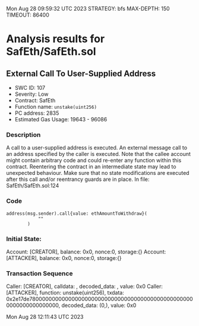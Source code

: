 Mon Aug 28 09:59:32 UTC 2023
STRATEGY: bfs
MAX-DEPTH: 150
TIMEOUT: 86400
# Analysis results for SafEth/SafEth.sol

## External Call To User-Supplied Address
- SWC ID: 107
- Severity: Low
- Contract: SafEth
- Function name: `unstake(uint256)`
- PC address: 2835
- Estimated Gas Usage: 19643 - 96086

### Description

A call to a user-supplied address is executed.
An external message call to an address specified by the caller is executed. Note that the callee account might contain arbitrary code and could re-enter any function within this contract. Reentering the contract in an intermediate state may lead to unexpected behaviour. Make sure that no state modifications are executed after this call and/or reentrancy guards are in place.
In file: SafEth/SafEth.sol:124

### Code

```
address(msg.sender).call{value: ethAmountToWithdraw}(
            ""
        )
```

### Initial State:

Account: [CREATOR], balance: 0x0, nonce:0, storage:{}
Account: [ATTACKER], balance: 0x0, nonce:0, storage:{}

### Transaction Sequence

Caller: [CREATOR], calldata: , decoded_data: , value: 0x0
Caller: [ATTACKER], function: unstake(uint256), txdata: 0x2e17de780000000000000000000000000000000000000000000000000000000000000000, decoded_data: (0,), value: 0x0


Mon Aug 28 12:11:43 UTC 2023
